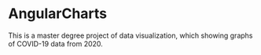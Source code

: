 # AngularCharts

This is a master degree project of data visualization, which showing graphs of COVID-19 data from 2020.
